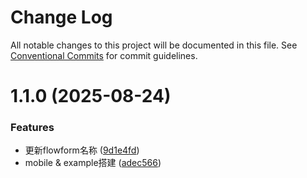 # Change Log

All notable changes to this project will be documented in this file.
See [Conventional Commits](https://conventionalcommits.org) for commit guidelines.

# 1.1.0 (2025-08-24)


### Features

* 更新flowform名称 ([9d1e4fd](https://github.com/zxzsxf/formflow/commit/9d1e4fdbf083d584a8eef49307488aba8d79979d))
* mobile & example搭建 ([adec566](https://github.com/zxzsxf/formflow/commit/adec56686e635719043bc1751eec66b0392bb199))
